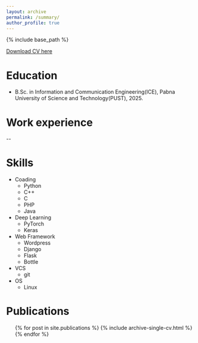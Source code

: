 ```yaml
---
layout: archive
permalink: /summary/
author_profile: true
---
```


{% include base_path %}

[Download CV here](https://rashedulislam13.github.io/Rashed_CV.pdf)

Education
======
* B.Sc. in Information and Communication Engineering(ICE), Pabna University of Science and Technology(PUST), 2025.


Work experience
======
--

  
Skills
======
* Coading
  * Python
  * C++
  * C
  * PHP
  * Java
* Deep Learning
  * PyTorch
  * Keras
* Web Framework
  * Wordpress
  * Django
  * Flask
  * Bottle
* VCS
  * git
* OS
  * Linux


Publications
======
  <ul>{% for post in site.publications %}
    {% include archive-single-cv.html %}
  {% endfor %}</ul>
  
<!-- Talks
======
  <ul>{% for post in site.talks %}SS
    {% include archive-single-talk-cv.html %}
  {% endfor %}</ul>
  
Teaching
======
  <ul>{% for post in site.teaching %}
    {% include archive-single-cv.html %}
  {% endfor %}</ul> -->
  
